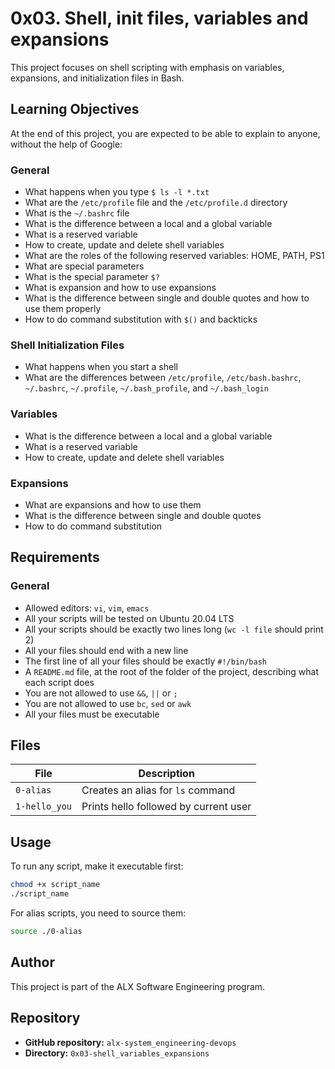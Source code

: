 # 0x03. Shell, init files, variables and expansions

This project focuses on shell scripting with emphasis on variables, expansions, and initialization files in Bash.

## Learning Objectives

At the end of this project, you are expected to be able to explain to anyone, without the help of Google:

### General
- What happens when you type `$ ls -l *.txt`
- What are the `/etc/profile` file and the `/etc/profile.d` directory
- What is the `~/.bashrc` file
- What is the difference between a local and a global variable
- What is a reserved variable
- How to create, update and delete shell variables
- What are the roles of the following reserved variables: HOME, PATH, PS1
- What are special parameters
- What is the special parameter `$?`
- What is expansion and how to use expansions
- What is the difference between single and double quotes and how to use them properly
- How to do command substitution with `$()` and backticks

### Shell Initialization Files
- What happens when you start a shell
- What are the differences between `/etc/profile`, `/etc/bash.bashrc`, `~/.bashrc`, `~/.profile`, `~/.bash_profile`, and `~/.bash_login`

### Variables
- What is the difference between a local and a global variable
- What is a reserved variable
- How to create, update and delete shell variables

### Expansions
- What are expansions and how to use them
- What is the difference between single and double quotes
- How to do command substitution

## Requirements

### General
- Allowed editors: `vi`, `vim`, `emacs`
- All your scripts will be tested on Ubuntu 20.04 LTS
- All your scripts should be exactly two lines long (`wc -l file` should print 2)
- All your files should end with a new line
- The first line of all your files should be exactly `#!/bin/bash`
- A `README.md` file, at the root of the folder of the project, describing what each script does
- You are not allowed to use `&&`, `||` or `;`
- You are not allowed to use `bc`, `sed` or `awk`
- All your files must be executable

## Files

| File | Description |
|------|-------------|
| `0-alias` | Creates an alias for `ls` command |
| `1-hello_you` | Prints hello followed by current user |

## Usage

To run any script, make it executable first:
```bash
chmod +x script_name
./script_name
```

For alias scripts, you need to source them:
```bash
source ./0-alias
```

## Author

This project is part of the ALX Software Engineering program.

## Repository

- **GitHub repository:** `alx-system_engineering-devops`
- **Directory:** `0x03-shell_variables_expansions`